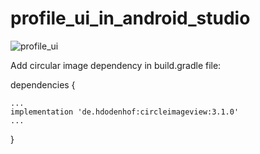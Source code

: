 # profile_ui_in_android_studio


![profile_ui](https://user-images.githubusercontent.com/84270204/118802925-5d17bb00-b8c0-11eb-9657-f267a041c4aa.png)



Add circular image dependency in build.gradle file:

dependencies {

    ...    
    implementation 'de.hdodenhof:circleimageview:3.1.0'
    ...
}
